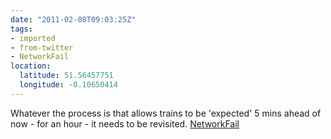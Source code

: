 ```yaml
---
date: "2011-02-08T09:03:25Z"
tags:
- imported
- from-twitter
- NetworkFail
location:
  latitude: 51.56457751
  longitude: -0.10650414
---
```

Whatever the process is that allows trains to be 'expected' 5 mins ahead of now - for an hour - it needs to be revisited. [NetworkFail](/tags/networkfail)
